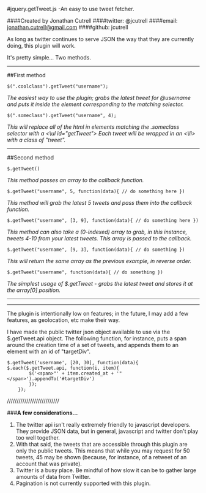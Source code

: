 
#jquery.getTweet.js -An easy to use tweet fetcher.

####Created by Jonathan Cutrell
####twitter: @jcutrell
####email: jonathan.cutrell@gmail.com
####github: jcutrell

As long as twitter continues to serve JSON the way that they are currently doing, this plugin will work.

It's pretty simple... Two methods.

_____________________________________________________________________________________
##First method

	$(".coolclass").getTweet("username");
*The easiest way to use the plugin; grabs the latest tweet for @username and puts it inside the element corresponding to the matching selector.*
		
		
	$(".someclass").getTweet("username", 4);
*This will replace all of the html in elements matching the .someclass selector with a <\ul id="getTweet">*
*Each tweet will be wrapped in an <\li> with a class of "tweet".*

_____________________________________________________________________________________
##Second method

	$.getTweet()
*This method passes an array to the callback function.*


	$.getTweet("username", 5, function(data){ // do something here })
*This method will grab the latest 5 tweets and pass them into the callback function.*
		
		
	$.getTweet("username", [3, 9], function(data){ // do something here })
*This method can also take a (0-indexed) array to grab, in this instance, tweets 4-10 from your latest tweets.*
*This array is passed to the callback.*
		
		
	$.getTweet("username", [9, 3], function(data){ // do something })
*This will return the same array as the previous example, in reverse order.*
		
		
	$.getTweet("username", function(data){ // do something })
*The simplest usage of $.getTweet - grabs the latest tweet and stores it at the array[0] position.*

		
_____________________________________________________________________________________

_____________________________________________________________________________________


The plugin is intentionally low on features; in the future, I may add a few features, as geolocation, etc make their way.

I have made the public twitter json object available to use via the $.getTweet.api object. The following function, for instance, puts a span around the creation time of a set of tweets, and appends them to an element with an id of "targetDiv".

	$.getTweet('username', [20, 30], function(data){ $.each($.getTweet.api, function(i, item){
			$('<span>"' + item.created_at + '"</span>').appendTo('#targetDiv')
			});
		});

///////////////////////////

###**A few considerations...**

1. The twitter api isn't really extremely friendly to javascript developers. They provide JSON data, but in general, javascript and twitter don't play too well together.
2. With that said, the tweets that are accessible through this plugin are only the public tweets. This means that while you may request for 50 tweets, 45 may be shown (because, for instance, of a retweet of an account that was private).
3. Twitter is a busy place. Be mindful of how slow it can be to gather large amounts of data from Twitter.
4. Pagination is not currently supported with this plugin.